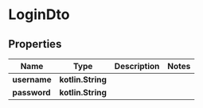
# LoginDto

## Properties
| Name | Type | Description | Notes |
| ------------ | ------------- | ------------- | ------------- |
| **username** | **kotlin.String** |  |  |
| **password** | **kotlin.String** |  |  |



